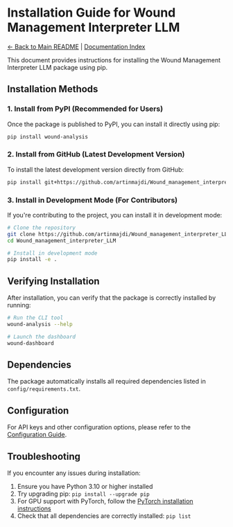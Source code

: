 # Installation Guide for Wound Management Interpreter LLM

[← Back to Main README](../README.md) | [Documentation Index](index.md)

This document provides instructions for installing the Wound Management Interpreter LLM package using pip.

## Installation Methods

### 1. Install from PyPI (Recommended for Users)

Once the package is published to PyPI, you can install it directly using pip:

```bash
pip install wound-analysis
```

### 2. Install from GitHub (Latest Development Version)

To install the latest development version directly from GitHub:

```bash
pip install git+https://github.com/artinmajdi/Wound_management_interpreter_LLM.git
```

### 3. Install in Development Mode (For Contributors)

If you're contributing to the project, you can install it in development mode:

```bash
# Clone the repository
git clone https://github.com/artinmajdi/Wound_management_interpreter_LLM.git
cd Wound_management_interpreter_LLM

# Install in development mode
pip install -e .
```

## Verifying Installation

After installation, you can verify that the package is correctly installed by running:

```bash
# Run the CLI tool
wound-analysis --help

# Launch the dashboard
wound-dashboard
```

## Dependencies

The package automatically installs all required dependencies listed in `config/requirements.txt`.

## Configuration

For API keys and other configuration options, please refer to the [Configuration Guide](docs/configuration.md).

## Troubleshooting

If you encounter any issues during installation:

1. Ensure you have Python 3.10 or higher installed
2. Try upgrading pip: `pip install --upgrade pip`
3. For GPU support with PyTorch, follow the [PyTorch installation instructions](https://pytorch.org/get-started/locally/)
4. Check that all dependencies are correctly installed: `pip list`
